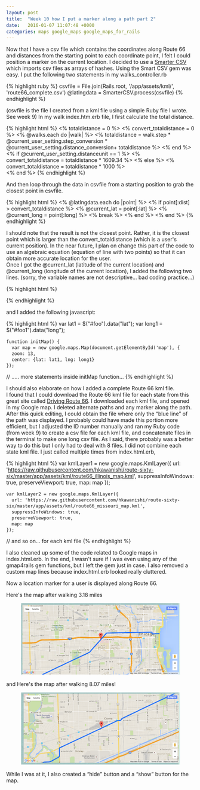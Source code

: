 ```yaml
---
layout: post
title:  "Week 10 how I put a marker along a path part 2"
date:   2016-01-07 11:07:48 +0000
categories: maps google_maps google_maps_for_rails
---
```

Now that I have a csv file which contains the coordinates along Route 66 and distances from the starting point to each coordinate point, I felt I could position a marker on the current location.  I decided to use a [Smarter CSV][Smarter_CSV] which imports csv files as arrays of hashes. Using the Smart CSV gem was easy.  I put the following two statements in my walks_controller.rb

{% highlight ruby %}
  csvfile = File.join(Rails.root, '/app/assets/kml/', 'route66_complete.csv')
  @latlngdata = SmarterCSV.process(csvfile)
{% endhighlight %}

(csvfile is the file I created from a kml file using a simple Ruby file I wrote.  See week 9)
In my walk index.htm.erb file, I first calculate the total distance.

{% highlight html %}
 <% totaldistance = 0 %>
  <% convert_totaldistance = 0 %>
  <% @walks.each do |walk| %>
    <% totaldistance = walk.step * @current_user_setting.step_conversion * @current_user_setting.distance_conversion+ totaldistance %>
  <% end %> 
  <% if @current_user_setting.distanceunit == 1 %>
    <% convert_totaldistance = totaldistance * 1609.34 %>
  <% else %>
    <% convert_totaldistance = totaldistance * 1000 %>  
  <% end %>
{% endhighlight %} 

And then loop through the data in csvfile from a starting position to grab the closest point in csvfile.

{% highlight html %}
<% @latlngdata.each do |point| %>
    <% if point[:dist] > convert_totaldistance %>
      <% @current_lat = point[:lat] %>
      <% @current_long = point[:long] %>
      <% break %>
    <% end %>
  <% end %>
{% endhighlight %} 

I should note that the result is not the closest point.  Rather, it is the closest point which is larger than the convert_totaldistance (which is a user's current position).  In the near future, I plan on change this part of the code to use an algebraic equation (equation of line with two points) so that it can obtain more accurate location for the user.   
Once I got the @current_lat (latitude of the current location) and @current_long (longitude of the current location), I added the following two lines.  (sorry, the variable names are not descriptive... bad coding practice...)

{% highlight html %}
  <div id="foo" data-lat="<%= @current_lat%>"</div>
<div id="foo1" data-long="<%= @current_long%>"</div>
{% endhighlight %} 

and I added the following javascript:

{% highlight html %}
  var lat1 = $("#foo").data("lat");
      var long1 = $("#foo1").data("long");

    function initMap() {
      var map = new google.maps.Map(document.getElementById('map'), {
      zoom: 13,
      center: {lat: lat1, lng: long1}
    });
 // ..... more statements inside initMap function...
{% endhighlight %} 

I should also elaborate on how I added a complete Route 66 kml file.  
I found that I could download the Route 66 kml file for each state from this great site called [Driving Route 66][Driving_Route_66].  I downloaded each kml file, and opened in my Google map.  I deleted alternate paths and any marker along the path.  After this quick editing, I could obtain the file where only the “blue line” of the path was displayed.  I probably could have made this portion more efficient, but I adjusted the ID number manually and ran my Ruby code (from week 9) to create a csv file for each kml file, and concatenate files in the terminal to make one long csv file.  As I said, there probably was a better way to do this but I only had to deal with 8 files.  I did not combine each state kml file.  I just called multiple times from index.html.erb, 

{% highlight html %}
var kmlLayer1 = new google.maps.KmlLayer({
      url: 'https://raw.githubusercontent.com/hkawanishi/route-sixty-six/master/app/assets/kml/route66_illinois_map.kml',
      suppressInfoWindows: true,
      preserveViewport: true,
      map: map
    });

    var kmlLayer2 = new google.maps.KmlLayer({
      url: 'https://raw.githubusercontent.com/hkawanishi/route-sixty-six/master/app/assets/kml/route66_missouri_map.kml',
      suppressInfoWindows: true,
      preserveViewport: true,
      map: map
    });

   // and so on... for each kml file
{% endhighlight %} 

I also cleaned up some of the code related to Google maps in index.html.erb.  In the end, I wasn't sure if I was even using any of the gmap4rails gem functions, but I left the gem just in case.  I also removed a custom map lines because index.html.erb looked really cluttered.  

Now a location marker for a user is displayed along Route 66. 

Here's the map after walking 3.18 miles
<figure>
  <a href="/images/route66-map-1.png"><img src="/images/route66-map-1.png"></a>
</figure>

and  Here's the map after walking 8.07 miles!
<figure>
  <a href="/images/route66-map-2.png"><img src="/images/route66-map-2.png"></a>
</figure>

While I was at it, I also created a “hide” button and a “show” button for the map. 

[Smarter_CSV]: https://github.com/tilo/smarter_csv
[Driving_Route_66]: http://www.drivingroute66.com/route-66-maps/